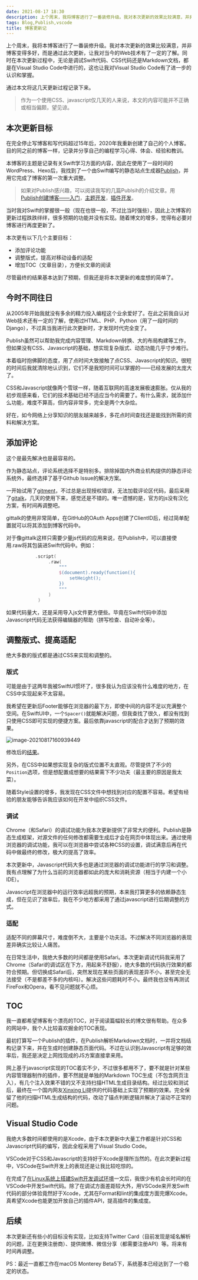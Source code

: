 ```yaml
---
date: 2021-08-17 18:30
description: 上个周末，我将博客进行了一番装修升级。我对本次更新的效果比较满意，并非博客变得多好，而是通过此次更新，让我对当今的Web技术有了一定的了解。同时在本次更新过程中，无论是调试Swift代码、CSS代码还是Markdown文档，都是在Visual Studio Code中进行的，这也让我对Visual Studio Code有了进一步的认识和掌握。
tags: Blog,Publish,vscode
title: 博客更新记
---
```

上个周末，我将本博客进行了一番装修升级。我对本次更新的效果比较满意，并非博客变得多好，而是通过此次更新，让我对当今的Web技术有了一定的了解。同时在本次更新过程中，无论是调试Swift代码、CSS代码还是Markdown文档，都是在Visual Studio Code中进行的，这也让我对Visual Studio Code有了进一步的认识和掌握。

通过本文将这几天更新过程记录下来。

> 作为一个使用CSS、javascript仅几天的人来说，本文的内容可能并不正确或相当偏颇，望见谅。

## 本次更新目标 ##

在完全停止写博客和写代码超过15年后，2020年我重新创建了自己的个人博客。目的同之前的博客一样，记录并分享自己的编程学习心得、体会、经验和教训。

本博客的主题是记录有关Swift学习方面的内容，因此在使用了一段时间的WordPress、Hexo后，我找到了一个由Swift编写的静态站点生成器[Publish](https://github.com/JohnSundell/Publish)，并用它完成了博客的第一次重大调整。

> 如果对Publish感兴趣，可以阅读我写的几篇Publsih的介绍文章。用[Publish创建博客——入门](https://www.fatbobman.com/posts/publish-1/)，[主题开发](https://www.fatbobman.com/posts/publish-2/)，[插件开发](https://www.fatbobman.com/posts/publish-3/)。

当时我对Swift的掌握很一般（现在也很一般，不过比当时强些），因此上次博客的更新过程跌跌绊绊，很多预期的功能并没有实现。随着博文的增多，觉得有必要对博客进行再度更新了。

本次更有以下几个主要目标：

* 添加评论功能
* 调整版式，提高对移动设备的适配
* 增加TOC（文章目录），方便长文章的阅读

尽管最终的结果基本达到了预期，但我还是将本次更新的难度想的简单了。

## 今时不同往日 ##

从2005年开始我就没有多余的精力投入编程这个业余爱好了。在此之前我自认对Web技术还有一定的了解，使用过HTML、PHP、Python（用了一段时间的Django），不过真当我进行此次更新时，才发现时代完全变了。

Publish虽然可以帮助我完成内容管理、Markdown转换、大的布局构建等工作，但如果没有CSS、Javascript的基础，想实现复杂版式、动态功能几乎寸步难行。

本着临时抱佛脚的态度，用了点时间大致接触了点CSS、Javascript的知识。很短的时间后我就清除地认识到，它们不是我短时间可以掌握的——已经发展的太庞大了。

CSS和Javascript就像两个雪球一样，随着互联网的高速发展极速膨胀。仅从我的初步观感来看，它们的技术基础已经不适应当今的需要了。有什么需求，就添加什么功能，难度不算高，但内容非常多，完全是两个大杂烩。

好在，如今网络上分享知识的朋友越来越多，多花点时间查找还是能找到所需的资料和解决方案。

## 添加评论 ##

这个是最先解决也是最容易的。

作为静态站点，评论系统选择不是特别多。排除掉国内外商业机构提供的静态评论系统外，最终选择了基于Github Issue的解决方案。

一开始试用了[gitment](https://github.com/imsun/gitment)，不过总是出现授权错误，无法加载评论区代码，最后采用了[gitalk](https://github.com/gitalk/gitalk)，几天的使用下来，感觉还是不错的。唯一遗憾的是，官方的js没有汉化方案，有时间再调整吧。

gittalk的使用非常简单，在GitHub的OAuth Apps创建了ClientID后，经过简单配置就可以将其添加到博客代码中。

对于像gittalk这样只需要少量js代码的应用来说，在Publish中，可以直接使用.raw将其包装进Swift代码中。例如：

```swift
           .script(
                .raw(
                    """
                    $(document).ready(function(){
                        setHeight();
                    })
                    """
                )
            )
```

如果代码量大，还是采用导入js文件更方便些。毕竟在Swift代码中添加Javascript代码无法获得编辑器的帮助（拼写检查、自动补全等）。

## 调整版式、提高适配 ##

绝大多数的版式都是通过CSS来实现和调整的。

### 版式 ###

可能是由于这两年我被SwiftUI惯坏了，很多我认为应该没有什么难度的地方，在CSS中实现起来不太容易。

我希望在更新后Footer能够在浏览器的最下方，即使中间的内容不足以充满整个空间。在SwiftUI中，一个`Spacer()`就能解决问题，但我查找了很久，都没有找到只使用CSS即可实现的便捷方案。最后依靠javascript的配合才达到了预期的效果。

![image-20210817160939449](https://cdn.fatbobman.com/image-20210817160939449.png)

修改后的[结果](https://www.fatbobman.com/tags/)。

另外，在CSS中如果想实现复杂的版式位置不太直观。尽管提供了不少的`Position`选项，但是想配置成想要的结果需下不少功夫（最主要的原因是我太菜）。

随着Style设置的增多，我发现在CSS文件中想找到对应的配置不容易。希望有经验的朋友能够告诉我应该如何在开发中组织CSS文件。

### 调试 ###

Chrome（和Safari）的调试功能为我本次更新提供了非常大的便利。Publish是静态生成框架，对源文件的任何修改都需要生成后才会在网页中体现出来。通过使用浏览器的调试功能，我可以在浏览器中尝试各种CSS的设置，调试满意后再在代码中做最终的修改，极大的提高了效率。

本次更新中，Javascript代码大多也是通过浏览器的调试功能进行的学习和调整。我有点理解了为什么当前的浏览器都如此的庞大和消耗资源（相当于内建一个小IDE）。

Javascript在浏览器中的运行效率远超我的预期，本来我打算更多的依赖静态生成，但在见识了效率后，我在不少地方都采用了通过javascript进行后期调整的方式。

### 适配 ###

适配不同的屏幕尺寸，难度倒不大，主要是个功夫活。不过解决不同浏览器的表现差异确实比较让人痛苦。

在日常生活中，我绝大多数的时间都是使用Safari。本次更新调试代码我采用了Chrome（Safari的调试区在下方，用起来不舒服），绝大多数的代码执行效果的都符合预期。但切换成Safari后，突然发现在某些页面的表现差异不小，甚至完全无法接受（不是都差不多的内核吗）。解决这些问题耗时不小。最终我也没有再测试FireFox和Opera，看不见问题就不心烦。

## TOC ##

我一直都希望博客有个漂亮的TOC，对于阅读篇幅较长的博文很有帮助。在众多的网站中，我个人比较喜欢掘金的TOC表现。

最初打算写一个Publish的插件，在Publish解析Markdown文档时，一并将文档结构记录下来，并在生成时创建静态页面代码。不过在认识到Javascript有足够的效率后，我还是决定上网找现成的JS方案直接拿来用。

网上基于javascript实现的TOC着实不少，不过很多都用不了，要不就是针对某些内容管理器制作的插件，要不然就是单独的Markdown TOC生成（不包含网页注入），有几个注入效果不错的又不支持扫描HTML生成目录结构。经过比较和测试后，最终在一个国内网友[Xinxing Li](https://github.com/lxx2013)提供的代码基础上实现了预期的效果。完全保留了他的扫描HTML生成结构的代码，改动了锚点判断逻辑并解决了滚动不正常的问题。

## Visual Studio Code ##

我绝大多数时间都使用的是Xcode，由于本次更新中大量工作都是针对CSS和Javascript代码的编写，因此全程采用了Visual Studio Code。

VSCode对于CSS和Javascript的支持好于Xcode是理所当然的。在此次更新过程中，VSCode在Swift开发上的表现还是让我比较吃惊的。

在完成了[在Linux系统上搭建Swift开发调试环境](https://www.fatbobman.com/posts/swift-in-linux/)一文后，我很少有机会长时间的在VSCode中开发Swift代码。除了在调试方面差距较大外，用VSCode来开发Swift代码的部分体验竟然好于Xcode，尤其在Format和lint的集成度方面完爆Xcode。真希望Xcode也能更加开放自己的插件API，提高插件的集成度。

## 后续 ##

本次更新还有些小的目标没有实现，比如支持Twitter Card（目前发现是域名解析的问题，正在更换注册商）、提供微博、微信分享（都需要注册API）等。将来有时间再调整。

PS：最近一直都工作在macOS Monterey Beta5下，系统基本已经达到了一个稳定的状态。

